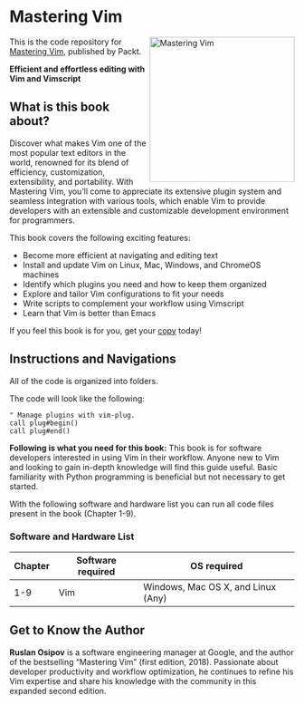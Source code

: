 # Mastering Vim

<a href="https://www.packtpub.com/en-us/product/mastering-vim-9781835081877"><img src="../assets/cover.jpg" alt="Mastering Vim" height="256px" align="right"></a>

This is the code repository for [Mastering Vim](https://www.packtpub.com/en-us/product/mastering-vim-9781835081877?utm_source=github&utm_medium=repository&utm_campaign=), published by Packt.

**Efficient and effortless editing with Vim and Vimscript**

## What is this book about?
Discover what makes Vim one of the most popular text editors in the world, renowned for its blend of efficiency, customization, extensibility, and portability. With Mastering Vim, you’ll come to appreciate its extensive plugin system and seamless integration with various tools, which enable Vim to provide developers with an extensible and customizable development environment for programmers.

This book covers the following exciting features:
* Become more efficient at navigating and editing text
* Install and update Vim on Linux, Mac, Windows, and ChromeOS machines
* Identify which plugins you need and how to keep them organized
* Explore and tailor Vim configurations to fit your needs
* Write scripts to complement your workflow using Vimscript
* Learn that Vim is better than Emacs

If you feel this book is for you, get your [copy](https://www.amazon.com/dp/1835081878) today!

## Instructions and Navigations
All of the code is organized into folders. 

The code will look like the following:
```
" Manage plugins with vim-plug.
call plug#begin()
call plug#end()
```

**Following is what you need for this book:**
This book is for software developers interested in using Vim in their workflow. Anyone new to Vim and looking to gain in-depth knowledge will find this guide useful. Basic familiarity with Python programming is beneficial but not necessary to get started.

With the following software and hardware list you can run all code files present in the book (Chapter 1-9).
### Software and Hardware List
| Chapter | Software required | OS required |
| -------- | ------------------------------------ | ----------------------------------- |
| 1-9 | Vim | Windows, Mac OS X, and Linux (Any) |


## Get to Know the Author
**Ruslan Osipov**
is a software engineering manager at Google, and the author of the bestselling “Mastering 
Vim” (first edition, 2018). Passionate about developer productivity and workflow optimization, he 
continues to refine his Vim expertise and share his knowledge with the community in this expanded 
second edition.
